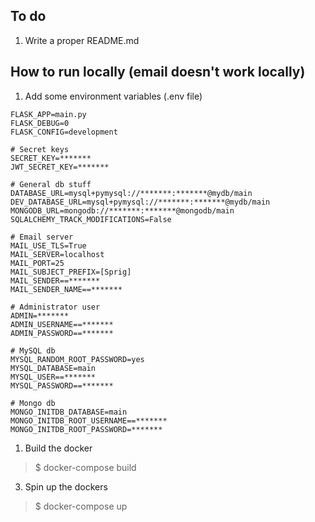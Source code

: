 ## To do

1. Write a proper README.md

## How to run locally (email doesn't work locally)

1. Add some environment variables (.env file)

```
FLASK_APP=main.py
FLASK_DEBUG=0
FLASK_CONFIG=development

# Secret keys
SECRET_KEY=*******
JWT_SECRET_KEY=*******

# General db stuff
DATABASE_URL=mysql+pymysql://*******:*******@mydb/main
DEV_DATABASE_URL=mysql+pymysql://*******:*******@mydb/main
MONGODB_URL=mongodb://*******:*******@mongodb/main
SQLALCHEMY_TRACK_MODIFICATIONS=False

# Email server
MAIL_USE_TLS=True
MAIL_SERVER=localhost
MAIL_PORT=25
MAIL_SUBJECT_PREFIX=[Sprig]
MAIL_SENDER==*******
MAIL_SENDER_NAME==*******

# Administrator user
ADMIN=*******
ADMIN_USERNAME==*******
ADMIN_PASSWORD==*******

# MySQL db
MYSQL_RANDOM_ROOT_PASSWORD=yes
MYSQL_DATABASE=main
MYSQL_USER==*******
MYSQL_PASSWORD==*******

# Mongo db 
MONGO_INITDB_DATABASE=main
MONGO_INITDB_ROOT_USERNAME==*******
MONGO_INITDB_ROOT_PASSWORD=*******
```

1. Build the docker 

> $ docker-compose build

3. Spin up the dockers

> $ docker-compose up
